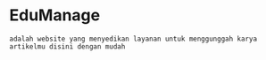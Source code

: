 # EduManage
    adalah website yang menyedikan layanan untuk menggunggah karya artikelmu disini dengan mudah 
